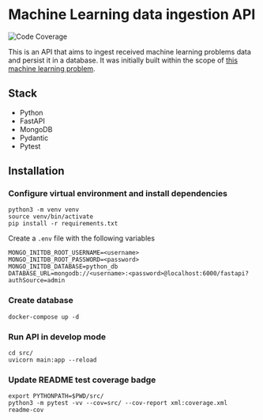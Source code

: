 # Machine Learning data ingestion API

![Code Coverage](https://img.shields.io/badge/Coverage-99%25-brightgreen.svg)

This is an API that aims to ingest received machine learning problems data and persist it in a database. It was initially built within the scope of [this machine learning problem](https://www.kaggle.com/competitions/santander-customer-transaction-prediction/overview). 

## Stack
- Python
- FastAPI
- MongoDB
- Pydantic
- Pytest

## Installation
### Configure virtual environment and install dependencies
```
python3 -m venv venv
source venv/bin/activate
pip install -r requirements.txt
```
Create a `.env` file with the following variables
```
MONGO_INITDB_ROOT_USERNAME=<username>
MONGO_INITDB_ROOT_PASSWORD=<password>
MONGO_INITDB_DATABASE=python_db
DATABASE_URL=mongodb://<username>:<password>@localhost:6000/fastapi?authSource=admin
```

### Create database
```
docker-compose up -d
```

### Run API in develop mode
```
cd src/
uvicorn main:app --reload
```

### Update README test coverage badge
```
export PYTHONPATH=$PWD/src/
python3 -m pytest -vv --cov=src/ --cov-report xml:coverage.xml
readme-cov
```
